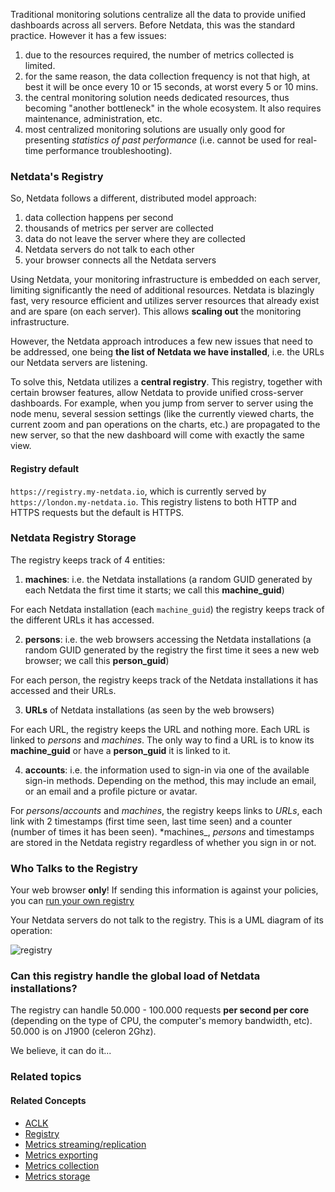 <!--
title: "Registry"
sidebar_label: "Registry"
custom_edit_url: "https://github.com/netdata/netdata/blob/master/docs/concepts/netdata-agent/registry.md"
sidebar_position: "1800"
learn_status: "Published"
learn_topic_type: "Concepts"
learn_rel_path: "Concepts/Netdata agent"
learn_docs_purpose: "Explain what a registry does, it's purpose and some examples"
-->

Traditional monitoring solutions centralize all the data to provide unified dashboards across all servers. Before
Netdata, this was the standard practice. However it has a few issues:

1. due to the resources required, the number of metrics collected is limited.
2. for the same reason, the data collection frequency is not that high, at best it will be once every 10 or 15 seconds,
   at worst every 5 or 10 mins.
3. the central monitoring solution needs dedicated resources, thus becoming "another bottleneck" in the whole ecosystem.
   It also requires maintenance, administration, etc.
4. most centralized monitoring solutions are usually only good for presenting _statistics of past performance_ (i.e.
   cannot be used for real-time performance troubleshooting).
   
### Netdata's Registry

So, Netdata follows a different, distributed model approach:

1. data collection happens per second
2. thousands of metrics per server are collected
3. data do not leave the server where they are collected
4. Netdata servers do not talk to each other
5. your browser connects all the Netdata servers

Using Netdata, your monitoring infrastructure is embedded on each server, limiting significantly the need of additional
resources. Netdata is blazingly fast, very resource efficient and utilizes server resources that already exist and are
spare (on each server). This allows **scaling out** the monitoring infrastructure.

However, the Netdata approach introduces a few new issues that need to be addressed, one being **the list of Netdata we
have installed**, i.e. the URLs our Netdata servers are listening.

To solve this, Netdata utilizes a **central registry**. This registry, together with certain browser features, allow
Netdata to provide unified cross-server dashboards. For example, when you jump from server to server using the node
menu, several session settings (like the currently viewed charts, the current zoom and pan operations on the charts,
etc.) are propagated to the new server, so that the new dashboard will come with exactly the same view.

#### Registry default

`https://registry.my-netdata.io`, which is currently served by `https://london.my-netdata.io`. This registry listens to
both HTTP and HTTPS requests but the default is HTTPS.


### Netdata Registry Storage

The registry keeps track of 4 entities:

1. **machines**: i.e. the Netdata installations (a random GUID generated by each Netdata the first time it starts; we
   call this **machine_guid**)

For each Netdata installation (each `machine_guid`) the registry keeps track of the different URLs it has accessed.

2. **persons**: i.e. the web browsers accessing the Netdata installations (a random GUID generated by the registry the
   first time it sees a new web browser; we call this **person_guid**)

For each person, the registry keeps track of the Netdata installations it has accessed and their URLs.

3. **URLs** of Netdata installations (as seen by the web browsers)

For each URL, the registry keeps the URL and nothing more. Each URL is linked to _persons_ and _machines_. The only way
to find a URL is to know its **machine_guid** or have a **person_guid** it is linked to it.

4. **accounts**: i.e. the information used to sign-in via one of the available sign-in methods. Depending on the method,
   this may include an email, or an email and a profile picture or avatar.

For _persons_/_accounts_ and _machines_, the registry keeps links to _URLs_, each link with 2 timestamps (first time
seen, last time seen) and a counter (number of times it has been seen). *machines_, _persons_ and timestamps are stored
in the Netdata registry regardless of whether you sign in or not.

### Who Talks to the Registry

Your web browser **only**! If sending this information is against your policies, you
can [run your own registry](#run-your-own-registry)

Your Netdata servers do not talk to the registry. This is a UML diagram of its operation:

![registry](https://cloud.githubusercontent.com/assets/2662304/19448565/11a70632-94ab-11e6-9d80-f410b4acb797.png)


### Can this registry handle the global load of Netdata installations?

The registry can handle 50.000 - 100.000 requests **per second per core** (depending on the type of CPU, the
computer's memory bandwidth, etc). 50.000 is on J1900 (celeron 2Ghz).

We believe, it can do it...

<!-- New tasks/reference 

## Run your own registry

**Every Netdata can be a registry**. Just pick one and configure it.

**To turn any Netdata into a registry**, edit `/etc/netdata/netdata.conf` and set:

```conf
[registry]
    enabled = yes
    registry to announce = http://your.registry:19999
```

Restart your Netdata to activate it.

Then, you need to tell **all your other Netdata servers to advertise your registry**, instead of the default. To do
this, on each of your Netdata servers, edit `/etc/netdata/netdata.conf` and set:

```conf
[registry]
    enabled = no
    registry to announce = http://your.registry:19999
```

Note that we have not enabled the registry on the other servers. Only one Netdata (the registry) needs
`[registry].enabled = yes`.

This is it. You have your registry now.

You may also want to give your server different names under the node menu (i.e. to have them sorted0/grouped). You can
change its registry name, by setting on each Netdata server:

```conf
[registry]
    registry hostname = Group1 - Master DB
```

So this server will appear in the node menu as `Group1 - Master DB`. The max name length is 50 characters.

### Limiting access to the registry

Netdata v1.9+ support limiting access to the registry from given IPs, like this:

```conf
[registry]
    allow from = *
```

`allow from` settings are [Netdata simple patterns](https://github.com/netdata/netdata/blob/master/libnetdata/simple_pattern/README.md): string matches that use `*`
as wildcard (any number of times) and a `!` prefix for a negative match. So: `allow from = !10.1.2.3 10.*` will allow
all IPs in `10.*` except `10.1.2.3`. The order is important: left to right, the first positive or negative match is
used.

Keep in mind that connections to Netdata API ports are filtered by `[web].allow connections from`. So, IPs allowed by
`[registry].allow from` should also be allowed by `[web].allow connection from`.

The patterns can be matches over IP addresses or FQDN of the host. In order to check the FQDN of the connection without
opening the Netdata agent to DNS-spoofing, a reverse-dns record must be setup for the connecting host. At connection
time the reverse-dns of the peer IP address is resolved, and a forward DNS resolution is made to validate the IP address
against the name-pattern.

Please note that this process can be expensive on a machine that is serving many connections. The behaviour of the
pattern matching can be controlled with the following setting:

```conf
[registry]
    allow by dns = heuristic
```

The settings are:

- `yes` allows the pattern to match DNS names.
- `no` disables DNS matching for the patterns (they only match IP addresses).
- `heuristic` will estimate if the patterns should match FQDNs by the presence or absence of `:`s or alpha-characters.

### Where is the registry database stored?

`/var/lib/netdata/registry/*.db`

There can be up to 2 files:

- `registry-log.db`, the transaction log

  all incoming requests that affect the registry are saved in this file in real-time.

- `registry.db`, the database

  every `[registry].registry save db every new entries` entries in `registry-log.db`, Netdata will save its database
  to `registry.db` and empty `registry-log.db`.

Both files are machine readable text files.

### How can I disable the SameSite and Secure cookies?

Beginning with `v1.30.0`, when the Netdata Agent's web server processes a request, it delivers the `SameSite=none`
and `Secure` cookies. If you have problems accessing the local Agent dashboard or Netdata Cloud, disable these cookies
by editing `netdata.conf`:

```conf
[registry]
    enable cookies SameSite and Secure = no
```

## Troubleshooting the registry

The registry URL should be set to the URL of a Netdata dashboard. This server has to have `[registry].enabled = yes`.
So, accessing the registry URL directly with your web browser, should present the dashboard of the Netdata operating the
registry.

To use the registry, your web browser needs to support **third party cookies**, since the cookies are set by the
registry while you are browsing the dashboard of another Netdata server. The registry, the first time it sees a new web
browser it tries to figure if the web browser has cookies enabled or not. It does this by setting a cookie and
redirecting the browser back to itself hoping that it will receive the cookie. If it does not receive the cookie, the
registry will keep redirecting your web browser back to itself, which after a few redirects will fail with an error like
this:

```conf
ERROR 409: Cannot ACCESS netdata registry: https://registry.my-netdata.io responded with: {"status":"redirect","registry":"https://registry.my-netdata.io"}
```

This error is printed on your web browser console (press F12 on your browser to see it).

-->

### Related topics

#### Related Concepts

- [ACLK](https://github.com/netdata/netdata/blob/master/docs/concepts/netdata-agent/aclk.md)
- [Registry](https://github.com/netdata/netdata/blob/master/docs/concepts/netdata-agent/registry.md)
- [Metrics streaming/replication](https://github.com/netdata/netdata/blob/master/docs/concepts/netdata-agent/metrics-streaming-replication.md)
- [Metrics exporting](https://github.com/netdata/netdata/blob/master/docs/concepts/netdata-agent/metrics-exporting.md)
- [Metrics collection](https://github.com/netdata/netdata/blob/master/docs/concepts/netdata-agent/metrics-collection.md)
- [Metrics storage](https://github.com/netdata/netdata/blob/master/docs/concepts/netdata-agent/metrics-storage.md)
